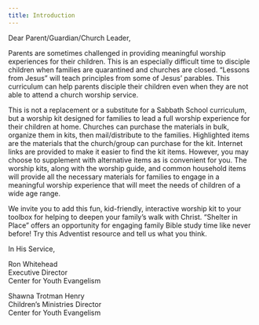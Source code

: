 ```yaml
---
title: Introduction
---
```


Dear Parent/Guardian/Church Leader,

Parents are sometimes challenged in providing meaningful worship experiences for their children. This is an especially difficult time to disciple children when families are quarantined and churches are closed. “Lessons from Jesus” will teach principles from some of Jesus’ parables. This curriculum can help parents disciple their children even when they are not able to attend a church worship service.

This is not a replacement or a substitute for a Sabbath School curriculum, but a worship kit designed for families to lead a full worship experience for their children at home. Churches can purchase the materials in bulk, organize them in kits, then mail/distribute to the families. Highlighted items are the materials that the church/group can purchase for the kit. Internet links are provided to make it easier to find the kit items. However, you may choose to supplement with alternative items as is convenient for you. The worship kits, along with the worship guide, and common household items will provide all the necessary materials for families to engage in a meaningful worship experience that will meet the needs of children of a wide age range.

We invite you to add this fun, kid-friendly, interactive worship kit to your toolbox for helping to deepen your family’s walk with Christ. “Shelter in Place” offers an opportunity for engaging family Bible study time like never before! Try this Adventist resource and tell us what you think.

In His Service,

Ron Whitehead\
Executive Director\
Center for Youth Evangelism

Shawna Trotman Henry\
Children’s Ministries Director\
Center for Youth Evangelism